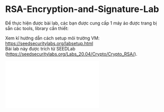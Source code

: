 # RSA-Encryption-and-Signature-Lab
Để thực hiện được bài lab, các bạn được cung cấp 1 máy ảo được trang bị sẵn các tools, library cần thiết:

Xem kĩ hướng dẫn cách setup môi trường VM: https://seedsecuritylabs.org/labsetup.html  
Bài lab này được trích từ SEEDLab (https://seedsecuritylabs.org/Labs_20.04/Crypto/Crypto_RSA/).  

<embed src="./Crypto_RSA.pdf" type="application/pdf">
